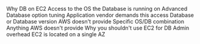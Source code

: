 Why DB on EC2
	Access to the OS the Database is running on
	Advanced Database option tuning
		Application vendor demands this access
	Database or Database version AWS doesn't provide
	Specific OS/DB combination
	Anything AWS doesn't provide
Why you shouldn't use EC2 for DB
	Admin overhead
	EC2 is located on a single AZ